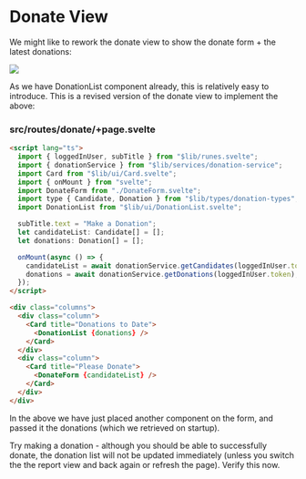 # Donate View

We might like to rework the donate view to show the donate form + the latest donations:

![](img/29.png)

As we have DonationList component already, this is relatively easy to introduce. This is a revised version of the donate view to implement the above:

### src/routes/donate/+page.svelte

~~~html
<script lang="ts">
  import { loggedInUser, subTitle } from "$lib/runes.svelte";
  import { donationService } from "$lib/services/donation-service";
  import Card from "$lib/ui/Card.svelte";
  import { onMount } from "svelte";
  import DonateForm from "./DonateForm.svelte";
  import type { Candidate, Donation } from "$lib/types/donation-types";
  import DonationList from "$lib/ui/DonationList.svelte";

  subTitle.text = "Make a Donation";
  let candidateList: Candidate[] = [];
  let donations: Donation[] = [];

  onMount(async () => {
    candidateList = await donationService.getCandidates(loggedInUser.token);
    donations = await donationService.getDonations(loggedInUser.token);
  });
</script>

<div class="columns">
  <div class="column">
    <Card title="Donations to Date">
      <DonationList {donations} />
    </Card>
  </div>
  <div class="column">
    <Card title="Please Donate">
      <DonateForm {candidateList} />
    </Card>
  </div>
</div>
~~~

In the above we have just placed another component on the form, and passed it the donations (which we retrieved on startup).

Try making a donation - although you should be able to successfully donate, the donation list will not be updated immediately (unless you switch the the report view and back again or refresh the page). Verify this now.



